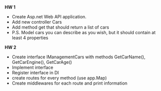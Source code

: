 **HW 1**
+ Create Asp.net Web API application. 
+ Add new controller Cars
+ Add method get that should return a list of cars
+ P.S. Model cars you can describe as you wish, but it should contain at least 4 properties

**HW 2**
+ Create interface IManagementCars with methods GetCarName(), GetCarEngine(), GetCarAge()
+ Implement interface
+ Register interface in DI
+ create routes for every method (use app.Map)
+ Create middlewares for each route and print information